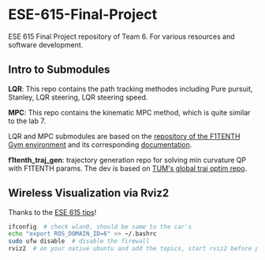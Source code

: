 # ESE-615-Final-Project
ESE 615 Final Project repository of Team 6. For various resources and software development.

## Intro to Submodules

**LQR**: This repo contains the path tracking methodes including Pure pursuit, Stanley, LQR steering, LQR steering speed. 

**MPC**: This repo contains the kinematic MPC method, which is quite similar to the lab 7.

LQR and MPC submodules are based on the [repository of the F1TENTH Gym environment](https://github.com/f1tenth/f1tenth_gym) and its corresponding [documentation](https://f1tenth-gym.readthedocs.io/en/latest/).

**f1tenth_traj_gen**: trajectory generation repo for solving min curvature QP with F1TENTH params. The dev is based on [TUM's global traj optim repo](https://github.com/TUMFTM/global_racetrajectory_optimization). 


## Wireless Visualization via Rviz2

Thanks to the [ESE 615 tips](https://docs.google.com/document/d/1PhaZvV0ZKzfTiwoJAoGcjTY9W2EPkMq2NKQgz8E-glk/edit)!
```bash
ifconfig  # check wlan0, should be same to the car's
echo "export ROS_DOMAIN_ID=6" >> ~/.bashrc
sudo ufw disable  # disable the firewall
rviz2  # on your native ubuntu and add the topics, start rviz2 before pf!
```

